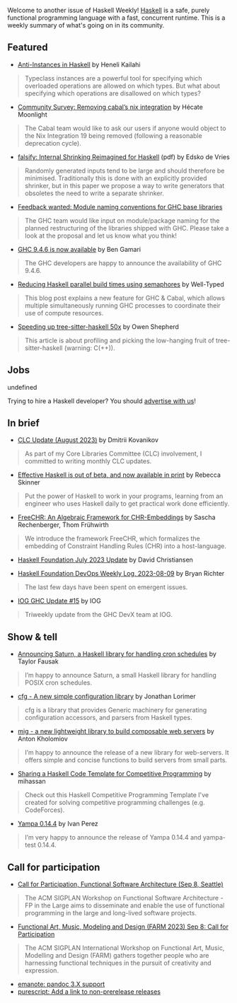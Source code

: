 Welcome to another issue of Haskell Weekly!
[Haskell](https://www.haskell.org) is a safe, purely functional programming language with a fast, concurrent runtime.
This is a weekly summary of what's going on in its community.

## Featured

- [Anti-Instances in Haskell](https://www.heneli.dev/blog/anti-instances) by Heneli Kailahi
> Typeclass instances are a powerful tool for specifying which overloaded operations are allowed on which types. But what about specifying which operations are disallowed on which types?

- [Community Survey: Removing cabal’s nix integration](https://discourse.haskell.org/t/community-survey-removing-cabals-nix-integration/7201) by Hécate Moonlight
> The Cabal team would like to ask our users if anyone would object to the Nix Integration 19 being removed (following a reasonable deprecation cycle).

- [falsify: Internal Shrinking Reimagined for Haskell](http://www.edsko.net/pubs/falsify.pdf) (pdf) by Edsko de Vries
> Randomly generated inputs tend to be large and should therefore be minimised. Traditionally this is done with an explicitly provided shrinker, but in this paper we propose a way to write generators that obsoletes the need to write a separate shrinker.

- [Feedback wanted: Module naming conventions for GHC base libraries](https://github.com/haskellfoundation/tech-proposals/pull/53) 
> The GHC team would like input on module/package naming for the planned restructuring of the libraries shipped with GHC. Please take a look at the proposal and let us know what you think!

- [GHC 9.4.6 is now available](https://discourse.haskell.org/t/ghc-9-4-6-is-now-available/7231) by Ben Gamari
> The GHC developers are happy to announce the availability of GHC 9.4.6.

- [Reducing Haskell parallel build times using semaphores](https://well-typed.com/blog/2023/08/reducing-haskell-parallel-build-times/) by Well-Typed
> This blog post explains a new feature for GHC & Cabal, which allows multiple simultaneously running GHC processes to coordinate their use of compute resources.

- [Speeding up tree-sitter-haskell 50x](https://owen.cafe/posts/tree-sitter-haskell-perf/) by Owen Shepherd
> This article is about profiling and picking the low-hanging fruit of tree-sitter-haskell (warning: C(++)).

## Jobs

undefined

Trying to hire a Haskell developer?
You should [advertise with us](https://haskellweekly.news/advertising.html)!

## In brief

- [CLC Update (August 2023)](https://discourse.haskell.org/t/clc-update-august-2023/7210) by Dmitrii Kovanikov
> As part of my Core Libraries Committee (CLC) involvement, I committed to writing monthly CLC updates.

- [Effective Haskell is out of beta, and now available in print](https://effective-haskell.com/) by Rebecca Skinner
> Put the power of Haskell to work in your programs, learning from an engineer who uses Haskell daily to get practical work done efficiently.

- [FreeCHR: An Algebraic Framework for CHR-Embeddings](https://arxiv.org/abs/2306.00642) by Sascha Rechenberger, Thom Frühwirth 
> We introduce the framework FreeCHR, which formalizes the embedding of Constraint Handling Rules (CHR) into a host-language.

- [Haskell Foundation July 2023 Update](https://discourse.haskell.org/t/haskell-foundation-july-2023-update/7192) by David Christiansen

- [Haskell Foundation DevOps Weekly Log, 2023-08-09](https://discourse.haskell.org/t/haskell-foundation-devops-weekly-log-2023-08-09/7243) by Bryan Richter
> The last few days have been spent on emergent issues.

- [IOG GHC Update #15](https://engineering.iog.io/2023-08-03-ghc-update/) by IOG
> Triweekly update from the GHC DevX team at IOG.

## Show & tell

- [Announcing Saturn, a Haskell library for handling cron schedules](https://taylor.fausak.me/2023/08/04/saturn/) by Taylor Fausak 
> I’m happy to announce Saturn, a small Haskell library for handling POSIX cron schedules.

- [cfg - A new simple configuration library](https://hackage.haskell.org/package/cfg) by Jonathan Lorimer
> cfg is a library that provides Generic machinery for generating configuration accessors, and parsers from Haskell types. 

- [mig - a new lightweight library to build composable web servers](https://discourse.haskell.org/t/mig-new-library-to-write-lightweight-and-composable-web-servers/7222) by Anton Kholomiov
> I’m happy to announce the release of a new library for web-servers. It offers simple and concise functions to build servers from small parts.

- [Sharing a Haskell Code Template for Competitive Programming](https://www.reddit.com/r/haskell/comments/15kgf4t/sharing_a_haskell_code_template_for_competitive/) by mihassan
> Check out this Haskell Competitive Programming Template I've created for solving competitive programming challenges (e.g. CodeForces).

- [Yampa 0.14.4](https://discourse.haskell.org/t/ann-yampa-0-14-4/7238) by Ivan Perez
> I’m very happy to announce the release of Yampa 0.14.4 and yampa-test 0.14.4.

## Call for participation

- [Call for Participation, Functional Software Architecture (Sep 8, Seattle)](https://discourse.haskell.org/t/call-for-participation-functional-software-architecture-sep-8-seattle/7227)
> The ACM SIGPLAN Workshop on Functional Software Architecture - FP in the Large aims to disseminate and enable the use of functional programming in the large and long-lived software projects.

- [Functional Art, Music, Modeling and Design (FARM 2023) Sep 8: Call for Participation](https://discourse.haskell.org/t/functional-art-music-modeling-and-design-farm-2023-sep-8-call-for-participation/7228)
> The ACM SIGPLAN International Workshop on Functional Art, Music, Modelling and Design (FARM) gathers together people who are harnessing functional techniques in the pursuit of creativity and expression.

- [emanote: pandoc 3.X support](https://github.com/srid/emanote/issues/455)
- [purescript: Add a link to non-prerelease releases](https://github.com/purescript/purescript/issues/4499)
